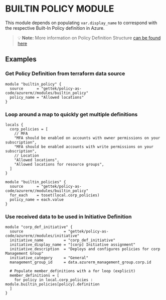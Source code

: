 # BUILTIN POLICY MODULE

This module depends on populating `var.display_name` to correspond with the respective Built-In Policy definition in Azure.

> 💡 **Note:** More information on Policy Definition Structure [can be found here](https://docs.microsoft.com/en-us/azure/governance/policy/concepts/definition-structure)

## Examples

### Get Policy Definition from terraform data source

```hcl
module "builtin_policy" {
  source      = "gettek/policy-as-code/azurerm//modules/builtin_policy"
  policy_name = "Allowed locations"
}

```

### Loop around a map to quickly get multiple definitions

```hcl
locals {
  corp_policies = [
    // MFA
    "MFA should be enabled on accounts with owner permissions on your subscription",
    "MFA should be enabled accounts with write permissions on your subscription",
    // Location
    "Allowed locations",
    "Allowed locations for resource groups",
  ]
}

module "builtin_policies" {
  source      = "gettek/policy-as-code/azurerm//modules/builtin_policy"
  for_each    = toset(local.corp_policies)
  policy_name = each.value
}

```

### Use received data to be used in Initiative Definition

```hcl
module "corp_def_initiative" {
  source                  = "gettek/policy-as-code/azurerm//modules/initiative"
  initiative_name         = "corp_def_initiative"
  initiative_display_name = "[corp] Initiative assignment"
  initiative_description  = "Deploys and configures policies for corp Management Group"
  initiative_category     = "General"
  management_group_id     = data.azurerm_management_group.corp.id

  # Populate member_definitions with a for loop (explicit)
  member_definitions = [
    for policy in local.corp_policies : module.builtin_policies[policy].definition
  ]
}
```
